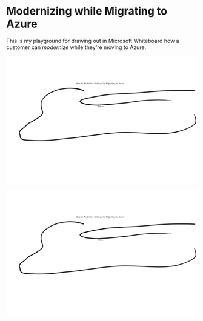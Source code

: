 # Modernizing while Migrating to Azure

This is my playground for drawing out in Microsoft Whiteboard how a customer can *modernize* while they're moving to Azure.

![Modernizing while Migrating to Azure (svg)](modernize-while-migrating-lyledodge.svg)

[![Modernizing while Migrating to Azure (png)](modernize-while-migrating-lyledodge.png)](modernize-while-migrating-lyledodge.png)
